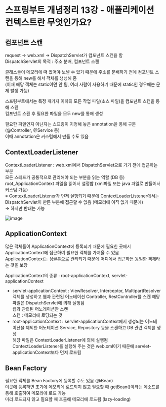 # 스프링부트 개념정리 13강 - 애플리케이션 컨텍스트란 무엇인가요?
## 컴포넌트 스캔
request → web.xml → DispatchServlet가 컴포넌트 스캔을 함  
DispatchServlet의 목적 : 주소 분배, 컴포넌트 스캔 

클래스들이 메모리에 떠 있어야 보낼 수 있기 때문에 주소를 분배하기 전에 컴포넌트 스캔을 통해 new를 해서 객체를 생성해 줌   
(이때 해당 객체는 static이면 안 됨, 여러 사람이 사용하기 때문에 static인 경우에는 문제 발생 가능)  

스프링부트에서는 특정 패키지 이하의 모든 작업 파일(소스 파일)을 컴포넌트 스캔을 통해 스캔  
컴포넌트 스캔 후 필요한 파일을 모두 new를 통해 생성  

필요한 파일인지 아닌지는 스프링이 지정해 놓은 annotation을 통해 구분 (@Controller, @Service 등)  
이때 annotation은 커스텀해서 만들 수도 있음  

## ContextLoaderListener
ContextLoaderListener : web.xml에서 DispatchServlet으로 가기 전에 접근하는 부분  
모든 스레드가 공통적으로 관리해야 되는 부분을 읽는 역할 (DB 등)  
root_ApplicationContext 파일을 읽어서 설정함 (xml파일 또는 java 파일로 만들어서 커스텀 가능)  
※ ContextLoaderListener가 먼저 실행되기 때문에 ContextLoaderListener에서는 DispatchServlet이 만든 부분에 접근할 수 없음 (메모리에 아직 없기 때문에)   
   → 하지만 반대는 가능

![image](https://user-images.githubusercontent.com/77559262/154695445-23c6751d-a659-41fd-a2db-67f970da959a.png)

## ApplicationContext
많은 객체들이 ApplicationContext에 등록되기 때문에 필요한 곳에서 ApplicationContext에 접근하여 필요한 객체를 가져올 수 있음  
ApplicationContext는 싱글톤으로 관리되기 때문에 어디에서 접근하든 동일한 객체라는 것을 보장  

ApplicationContext의 종류 : root-applicationContext, servlet-applicationContext  
+ servlet-applicationContext : ViewResolver, Interceptor, MultipartResolver 객체를 생성하고 웹과 관련된 어노테이션 Controller, RestController를 스캔
  해당 파일은 DispatchServlet에 의해 실행됨  
  웹과 관련된 어노레이션만 스캔  
  스캔 : 메모리에 로딩되는 것
+ root-applicationContext : servlet-applicationContext에서 생성되는 어노테이션을 제외한 어노테이션 Service, Repository 등을 스캔하고 DB 관련 객체를 생성  
  해당 파일은 ContextLoaderListener에 의해 실행됨  
  ContextLoaderListener를 실행해 주는 것은 web.xml이기 때문에 servlet-applicationContext보다 먼저 로드됨  
  
## Bean Factory
필요한 객체를 Bean Factory에 등록할 수도 있음 (@Bean)   
이곳에 등록하면 초기에 메모리에 로드되지 않고 필요할 때 getBean()이라는 메소드를 통해 호출하여 메모리에 로드 가능  
미리 로드되지 않고 필요할 때 호출해 메모리에 로드됨 (lazy-loading)  
